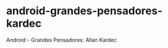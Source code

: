 android-grandes-pensadores-kardec
=================================

Android - Grandes Pensadores: Allan Kardec
